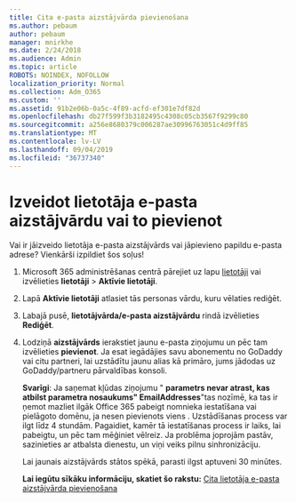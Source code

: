 ```yaml
---
title: Cita e-pasta aizstājvārda pievienošana
ms.author: pebaum
author: pebaum
manager: mnirkhe
ms.date: 2/24/2018
ms.audience: Admin
ms.topic: article
ROBOTS: NOINDEX, NOFOLLOW
localization_priority: Normal
ms.collection: Adm_O365
ms.custom: ''
ms.assetid: 91b2e06b-0a5c-4f89-acfd-ef301e7df82d
ms.openlocfilehash: db27f599f3b3182495c4308c05cb3567f9299c80
ms.sourcegitcommit: a256e8680379c006287ae30996763051c4d9ff85
ms.translationtype: MT
ms.contentlocale: lv-LV
ms.lasthandoff: 09/04/2019
ms.locfileid: "36737340"
---
```

# <a name="create-or-add-an-email-alias-for-a-user"></a>Izveidot lietotāja e-pasta aizstājvārdu vai to pievienot

Vai ir jāizveido lietotāja e-pasta aizstājvārds vai jāpievieno papildu e-pasta adrese? Vienkārši izpildiet šos soļus!
  
1. Microsoft 365 administrēšanas centrā pārejiet uz lapu [lietotāji](https://go.microsoft.com/fwlink/p/?linkid=834822) vai izvēlieties **lietotāji** \> **Aktīvie lietotāji**.
    
2. Lapā **Aktīvie lietotāji** atlasiet tās personas vārdu, kuru vēlaties rediģēt. 
    
3. Labajā pusē, **lietotājvārda/e-pasta aizstājvārdu** rindā izvēlieties **Rediģēt**.
    
4. Lodziņā **aizstājvārds** ierakstiet jaunu e-pasta ziņojumu un pēc tam izvēlieties **pievienot**. Ja esat iegādājies savu abonementu no GoDaddy vai citu partneri, lai uzstādītu jaunu alias kā primāro, jums jādodas uz GoDaddy/partneru pārvaldības konsoli. 
    
    **Svarīgi**: Ja saņemat kļūdas ziņojumu " **parametrs nevar atrast, kas atbilst parametra nosaukums" EmailAddresses**"tas nozīmē, ka tas ir ņemot mazliet ilgāk Office 365 pabeigt nomnieka iestatīšana vai pielāgoto domēnu, ja nesen pievienots viens . Uzstādīšanas process var ilgt līdz 4 stundām. Pagaidiet, kamēr tā iestatīšanas process ir laiks, lai pabeigtu, un pēc tam mēģiniet vēlreiz. Ja problēma joprojām pastāv, sazinieties ar atbalsta dienestu, un viņi veiks pilnu sinhronizāciju.
    
    Lai jaunais aizstājvārds stātos spēkā, parasti ilgst aptuveni 30 minūtes.
    
    **Lai iegūtu sīkāku informāciju, skatiet šo rakstu:** [Cita lietotāja e-pasta aizstājvārda pievienošana](https://docs.microsoft.com/office365/admin/email/add-another-email-alias-for-a-user)
    

